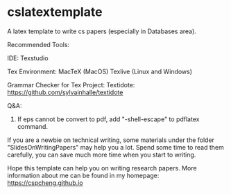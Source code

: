 # cslatextemplate
A latex template to write cs papers (especially in Databases area).

Recommended Tools:

IDE: 
Texstudio

Tex Environment:
MacTeX (MacOS)
Texlive (Linux and Windows)

Grammar Checker for Tex Project:
Textidote: https://github.com/sylvainhalle/textidote  

Q&A:
1. If eps cannot be convert to pdf, add "-shell-escape" to pdflatex command.

If you are a newbie on technical writing, some materials under the folder "SlidesOnWritingPapers" may help you a lot. Spend some time to read them carefully, you can save much more time when you start to writing.


Hope this template can help you on writing research papers. More information about me can be found in my homepage: https://cspcheng.github.io

